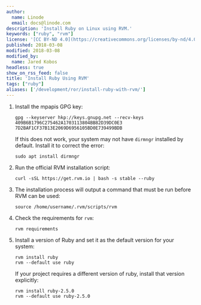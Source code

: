 ```yaml
---
author:
  name: Linode
  email: docs@linode.com
description: 'Install Ruby on Linux using RVM.'
keywords: ["ruby", "rvm"]
license: '[CC BY-ND 4.0](https://creativecommons.org/licenses/by-nd/4.0)'
published: 2018-03-08
modified: 2018-03-08
modified_by:
  name: Jared Kobos
headless: true
show_on_rss_feed: false
title: 'Install Ruby Using RVM'
tags: ["ruby"]
aliases: ['/development/ror/install-ruby-with-rvm/']
---
```


1.  Install the mpapis GPG key:

        gpg --keyserver hkp://keys.gnupg.net --recv-keys 409B6B1796C275462A1703113804BB82D39DC0E3 7D2BAF1CF37B13E2069D6956105BD0E739499BDB

    If this does not work, your system may not have `dirmngr` installed by default. Install it to correct the error:

        sudo apt install dirmngr

2.  Run the official RVM installation script:

        curl -sSL https://get.rvm.io | bash -s stable --ruby

3.  The installation process will output a command that must be run before RVM can be used:

        source /home/username/.rvm/scripts/rvm

4.  Check the requirements for `rvm`:

        rvm requirements

5.  Install a version of Ruby and set it as the default version for your system:

        rvm install ruby
        rvm --default use ruby

    If your project requires a different version of ruby, install that version explicitly:

        rvm install ruby-2.5.0
        rvm --default use ruby-2.5.0
